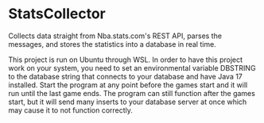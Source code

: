 # StatsCollector
Collects data straight from Nba.stats.com's REST API, parses the messages, and stores the statistics into a database in real time.

This project is run on Ubuntu through WSL. In order to have this project work on your system, you need to set an environmental variable DBSTRING to the database string that connects to your database and have Java 17 installed. Start the program at any point before the games start and it will run until the last game ends. The program can still function after the games start, but it will send many inserts to your database server at once which may cause it to not function correctly.
